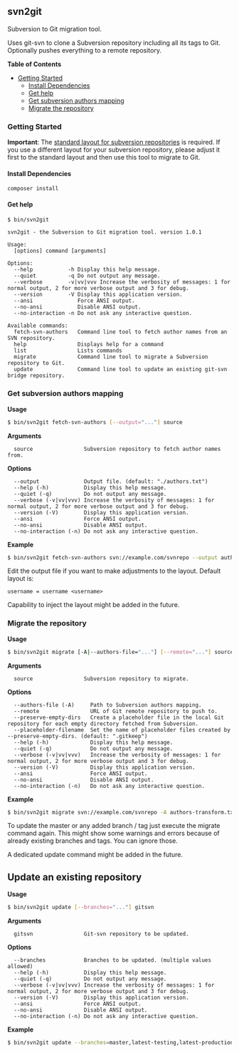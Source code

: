 ## svn2git
Subversion to Git migration tool.

Uses git-svn to clone a Subversion repository including all its tags to Git.
Optionally pushes everything to a remote repository.

**Table of Contents**

- [Getting Started](#getting-started)
  - [Install Dependencies](#install-dependencies)
  - [Get help](#get-help)
  - [Get subversion authors mapping](#get-subversion-authors-mapping)
  - [Migrate the repository](#migrate-the-repository)

### Getting Started

**Important**: The [standard layout for subversion repositories](http://blogs.collab.net/subversion/subversion_repo) is required. If you use a different layout for your subversion repository, please adjust it first to the standard layout and then use this tool to migrate to Git.

#### Install Dependencies
```composer install```

#### Get help
```bash
$ bin/svn2git
```

```
svn2git - the Subversion to Git migration tool. version 1.0.1

Usage:
  [options] command [arguments]

Options:
  --help           -h Display this help message.
  --quiet          -q Do not output any message.
  --verbose        -v|vv|vvv Increase the verbosity of messages: 1 for normal output, 2 for more verbose output and 3 for debug.
  --version        -V Display this application version.
  --ansi              Force ANSI output.
  --no-ansi           Disable ANSI output.
  --no-interaction -n Do not ask any interactive question.

Available commands:
  fetch-svn-authors   Command line tool to fetch author names from an SVN repository.
  help                Displays help for a command
  list                Lists commands
  migrate             Command line tool to migrate a Subversion repository to Git.
  update              Command line tool to update an existing git-svn bridge repository.
```

### Get subversion authors mapping

**Usage**
```bash
$ bin/svn2git fetch-svn-authors [--output="..."] source
```
**Arguments**
```
  source                Subversion repository to fetch author names from.
```

**Options**
```
  --output              Output file. (default: "./authors.txt")
  --help (-h)           Display this help message.
  --quiet (-q)          Do not output any message.
  --verbose (-v|vv|vvv) Increase the verbosity of messages: 1 for normal output, 2 for more verbose output and 3 for debug.
  --version (-V)        Display this application version.
  --ansi                Force ANSI output.
  --no-ansi             Disable ANSI output.
  --no-interaction (-n) Do not ask any interactive question.
```

**Example**
```bash
$ bin/svn2git fetch-svn-authors svn://example.com/svnrepo --output authors-transform.txt
```

Edit the output file if you want to make adjustments to the layout. Default layout is:
```
username = username <username>
```
Capability to inject the layout might be added in the future.


### Migrate the repository

**Usage**
```bash
$ bin/svn2git migrate [-A|--authors-file="..."] [--remote="..."] source
```

**Arguments**
```
  source                Subversion repository to migrate.
```

**Options**
```
  --authors-file (-A)     Path to Subversion authors mapping.
  --remote                URL of Git remote repository to push to.
  --preserve-empty-dirs   Create a placeholder file in the local Git repository for each empty directory fetched from Subversion.
  --placeholder-filename  Set the name of placeholder files created by --preserve-empty-dirs. (default: ".gitkeep")
  --help (-h)             Display this help message.
  --quiet (-q)            Do not output any message.
  --verbose (-v|vv|vvv)   Increase the verbosity of messages: 1 for normal output, 2 for more verbose output and 3 for debug.
  --version (-V)          Display this application version.
  --ansi                  Force ANSI output.
  --no-ansi               Disable ANSI output.
  --no-interaction (-n)   Do not ask any interactive question.
```

**Example**
```bash
$ bin/svn2git migrate svn://example.com/svnrepo -A authors-transform.txt --remote=git@github.com:user/remoterepo.git
```

To update the master or any added branch / tag just execute the migrate command again.
This might show some warnings and errors because of already existing branches and tags. You can ignore those.

A dedicated update command might be added in the future.


## Update an existing repository

**Usage**
```bash
$ bin/svn2git update [--branches="..."] gitsvn
```

**Arguments**
```
  gitsvn                Git-svn repository to be updated.
```

**Options**
```
  --branches            Branches to be updated. (multiple values allowed)
  --help (-h)           Display this help message.
  --quiet (-q)          Do not output any message.
  --verbose (-v|vv|vvv) Increase the verbosity of messages: 1 for normal output, 2 for more verbose output and 3 for debug.
  --version (-V)        Display this application version.
  --ansi                Force ANSI output.
  --no-ansi             Disable ANSI output.
  --no-interaction (-n) Do not ask any interactive question.
```

**Example**
```bash
$ bin/svn2git update --branches=master,latest-testing,latest-production /path/to/git-svn/repository
```
